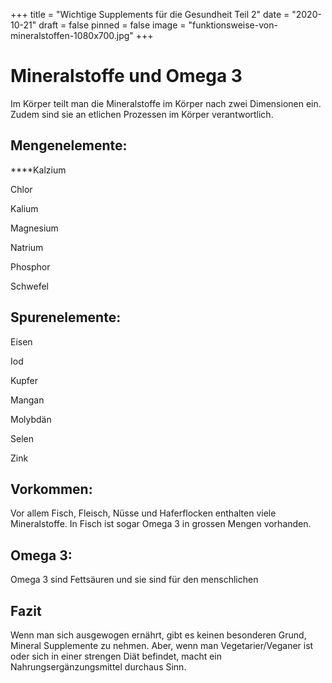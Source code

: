 +++
title = "Wichtige Supplements für die Gesundheit Teil 2"
date = "2020-10-21"
draft = false
pinned = false
image = "funktionsweise-von-mineralstoffen-1080x700.jpg"
+++
# **Mineralstoffe und Omega 3**

Im Körper teilt man die Mineralstoffe im Körper nach zwei Dimensionen ein. Zudem sind sie an etlichen Prozessen im Körper verantwortlich.

## **Mengenelemente:**

**[](https://de.wikipedia.org/wiki/Calcium "Calcium")**Kalzium 

Chlor [](https://de.wikipedia.org/wiki/Kalium "Kalium")

Kalium 

[](https://de.wikipedia.org/wiki/Magnesium "Magnesium")Magnesium 

[](https://de.wikipedia.org/wiki/Natrium "Natrium")Natrium 

[](https://de.wikipedia.org/wiki/Phosphor "Phosphor")Phosphor[](https://de.wikipedia.org/wiki/Chlor "Chlor")

[](https://de.wikipedia.org/wiki/Schwefel "Schwefel")Schwefel

## **Spurenelemente:**

Eisen

Iod

Kupfer

Mangan

Molybdän

Selen

Zink

## Vorkommen:

Vor allem Fisch, Fleisch, Nüsse und Haferflocken enthalten viele Mineralstoffe. In Fisch ist sogar Omega 3 in grossen Mengen vorhanden.

## Omega 3:

Omega 3 sind Fettsäuren und sie sind für den menschlichen







## **Fazit**

Wenn man sich ausgewogen ernährt, gibt es keinen besonderen Grund, Mineral Supplemente zu nehmen. Aber, wenn man Vegetarier/Veganer ist oder sich in einer strengen Diät befindet, macht ein Nahrungsergänzungsmittel durchaus Sinn.
